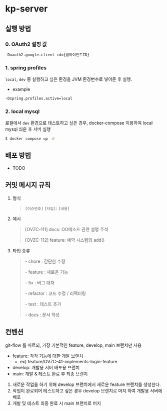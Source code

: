 # kp-server

## 실행 방법

### 0. OAuth2 설정 값

```bash
-Doauth2.google.client-id={클라이언트ID}
```

### 1. spring profiles

`local`, `dev` 중 실행하고 싶은 환경을 JVM 환경변수로 넣어준 후 실행.

- example
```bash
-Dspring.profiles.active=local
```

### 2. local mysql

로컬에서 `dev` 환경으로 테스트하고 싶은 경우, docker-compose 이용하여 local mysql 띄운 후 서버 실행

```bash
$ docker compose up -d
```

## 배포 방법

- TODO


## 커밋 메시지 규칙

1. 형식

   > `[이슈번호]` `[타입]`: `[내용]`

2. 예시

   > [OVZC-111] docs: OO메소드 관련 설명 주석
   >
   > [OVZC-112] feature: 예약 시스템의 add()

3. 타입 종류

   > \- chore : 간단한 수정
   >
   > \- feature : 새로운 기능
   >
   > \- fix : 버그 대처
   >
   > \- refactor : 코드 수정 / 리팩터링
   >
   > \- test : 테스트 추가
   >
   > \- docs : 문서 작성

## 컨벤션

git-flow 를 따르되, 가장 기본적인 feature, develop, main 브랜치만 사용

- feature: 각각 기능에 대한 개발 브랜치
  - ex) feature/OVZC-41-implements-login-feature
- develop: 개발용 서버 배포용 브랜치
- main: 개발 & 테스트 완료 후 최종 브랜치

1. 새로운 작업을 하기 위해 develop 브랜치에서 새로운 feature 브랜치를 생성한다.
2. 작업이 완료되어 테스트하고 싶은 경우 develop 브랜치로 머지 하여 개발용 서버에 배포
3. 개발 및 테스트 최종 완료 시 main 브랜치로 머지
